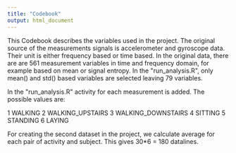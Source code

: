 ```yaml
---
title: "Codebook"
output: html_document
---
```


This Codebook describes the variables used in the project. The original source of the measurements signals is accelerometer and gyroscope data. Their unit is either frequency based or time based. In the original data, there are are 561 measurement variables in time and frequency domain, for example based on mean or signal entropy. In the "run_analysis.R", only mean() and std() based variables are selected leaving 79 variables.

In the "run_analysis.R" activity for each measurement is added. The possible values are:

1 WALKING
2 WALKING_UPSTAIRS
3 WALKING_DOWNSTAIRS
4 SITTING
5 STANDING
6 LAYING

For creating the second dataset in the project, we calculate average for each pair of activity and subject. This gives 30*6 = 180 datalines.

